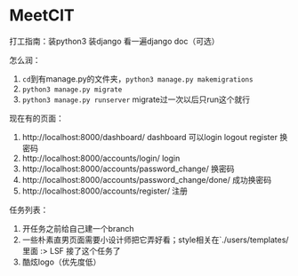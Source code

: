 # MeetCIT
 
打工指南：装python3 装django 看一遍django doc（可选）

怎么润：
1. `cd`到有manage.py的文件夹，`python3 manage.py makemigrations`
2. `python3 manage.py migrate`
3. `python3 manage.py runserver` migrate过一次以后只run这个就行

现在有的页面：
1. http://localhost:8000/dashboard/ dashboard 可以login logout register 换密码
2. http://localhost:8000/accounts/login/ login
3. http://localhost:8000/accounts/password_change/ 换密码
4. http://localhost:8000/accounts/password_change/done/ 成功换密码
5. http://localhost:8000/accounts/register/ 注册

任务列表：
1. 开任务之前给自己建一个branch
2. 一些朴素直男页面需要小设计师把它弄好看；style相关在`./users/templates/里面
  :> LSF 接了这个任务了
3. 酷炫logo（优先度低）
